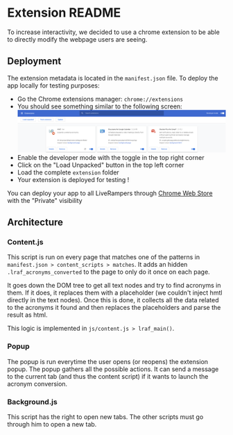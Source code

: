 # Extension README
To increase interactivity, we decided to use a chrome extension to be able to directly modify the webpage users are seeing.

## Deployment
The extension metadata is located in the ```manifest.json``` file.
To deploy the app locally for testing purposes:
* Go the Chrome extensions manager: ```chrome://extensions```
* You should see something similar to the following screen:
![Chrome extensions manager](../README_img/extensions.png)
* Enable the developer mode with the toggle in the top right corner
* Click on the "Load Unpacked" button in the top left corner
* Load the complete ```extension``` folder
* Your extension is deployed for testing !

You can deploy your app to all LiveRampers through [Chrome Web Store](https://chrome.google.com/webstore/developer/dashboard) with the "Private" visibility

## Architecture

### Content.js
This script is run on every page that matches one of the patterns in ```manifest.json > content_scripts > matches```. It adds an hidden `.lraf_acronyms_converted` to the page to only do it once on each page.

It goes down the DOM tree to get all text nodes and try to find acronyms in them. If it does, it replaces them with a placeholder (we couldn't inject hmtl directly in the text nodes). Once this is done, it collects all the data related to the acronyms it found and then replaces the placeholders and parse the result as html. 

This logic is implemented in ```js/content.js > lraf_main()```.

### Popup
The popup is run everytime the user opens (or reopens) the extension popup. The popup gathers all the possible actions. It can send a message to the current tab (and thus the content script) if it wants to launch the acronym conversion.

### Background.js
This script has the right to open new tabs. The other scripts must go through him to open a new tab.
